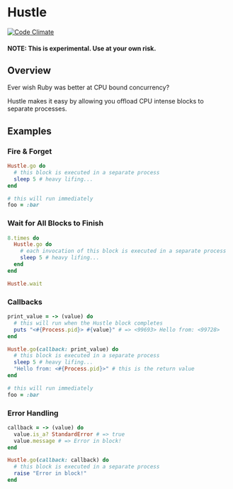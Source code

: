 # Hustle

[![Code Climate](https://codeclimate.com/github/hopsoft/hustle/badges/gpa.svg)](https://codeclimate.com/github/hopsoft/hustle)

#### NOTE: This is experimental. Use at your own risk.

## Overview

Ever wish Ruby was better at CPU bound concurrency?

Hustle makes it easy by allowing you offload CPU intense blocks to separate processes.

## Examples

### Fire & Forget

```ruby
Hustle.go do
  # this block is executed in a separate process
  sleep 5 # heavy lifing...
end

# this will run immediately
foo = :bar
```

### Wait for All Blocks to Finish

```ruby
8.times do
  Hustle.go do
    # each invocation of this block is executed in a separate process
    sleep 5 # heavy lifing...
  end
end

Hustle.wait
```

### Callbacks

```ruby
print_value = -> (value) do
  # this will run when the Hustle block completes
  puts "<#{Process.pid}> #{value}" # => <99693> Hello from: <99728>
end

Hustle.go(callback: print_value) do
  # this block is executed in a separate process
  sleep 5 # heavy lifing...
  "Hello from: <#{Process.pid}>" # this is the return value
end

# this will run immediately
foo = :bar
```

### Error Handling

```ruby
callback = -> (value) do
  value.is_a? StandardError # => true
  value.message # => Error in block!
end

Hustle.go(callback: callback) do
  # this block is executed in a separate process
  raise "Error in block!"
end
```
